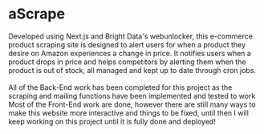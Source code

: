 # aScrape <br>
Developed using Next.js and Bright Data's webunlocker, this e-commerce product scraping site is designed to alert users for when a product they desire on Amazon experiences a change in price. It notifies users when a product drops in price and helps competitors by alerting them when the product is out of stock, all managed and kept up to date through cron jobs. <br> <br>
All of the Back-End work has been completed for this project as the scraping and mailing functions have been implemented and tested to work <br>
Most of the Front-End work are done, however there are still many ways to make this website more interactive and things to be fixed, until then I will keep working on this project until it is fully done and deployed! 


 
